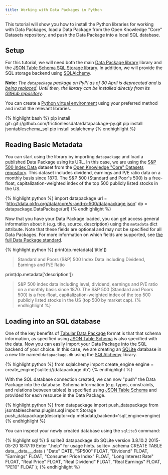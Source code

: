 ```yaml
---
title: Working with Data Packages in Python
---
```


This tutorial will show you how to install the Python libraries for
working with Data Packages, load a Data Package from the Open
Knowledge "Core" Datasets repository, and push the Data Package into a
local SQL database.

## Setup 

For this tutorial, we will need both the main
[Data Package library](https://github.com/frictionlessdata/datapackage-py)
library and the
[JSON Table Schema SQL Storage library](https://github.com/frictionlessdata/jsontableschema-sql-py).
In addition, we will provide the SQL storage backend using
[SQLAlchemy](http://www.sqlalchemy.org/).

**Note:** *The `datapackage` package on PyPI as of 30 April is
  deprecated and
  [is being replaced](https://github.com/trickvi/datapackage/issues/70). Until
  then, the library can be installed directly from its
  [GitHub repository](https://github.com/frictionlessdata/datapackage-py).*

You can create a
[Python virtual environment](https://docs.python.org/3/library/venv.html)
using your preferred method and install the relevant libraries.

{% highlight bash %}
pip install git+git://github.com/frictionlessdata/datapackage-py.git
pip install jsontableschema_sql
pip install sqlalchemy
{% endhighlight %}

## Reading Basic Metadata

You can start using the library by importing `datapackage` and load a
published Data Package using its URL.  In this case, we are using the
[S&P 500 Index Data](http://data.okfn.org/data/core/s-and-p-500)
dataset from the
[Open Knowledge "Core" Datasets repository](http://data.okfn.org/data).
This dataset includes dividend, earnings and P/E ratio data on a
monthly basis since 1870. The S&P 500 (Standard and Poor's 500) is a
free-float, capitalization-weighted index of the top 500 publicly
listed stocks in the US.

{% highlight python %}
import datapackage
url = 'http://data.okfn.org/data/core/s-and-p-500/datapackage.json'
dp = datapackage.DataPackage(url)
{% endhighlight %}

Now that you have your Data Package loaded, you can get access general
information about it (e.g. title, source, description) using the
`metadata` dict attribute.  Note that these fields are optional and
may not be specified for all Data Packages.  For more information on
which fields are supported, see
[the full Data Package standard](http://dataprotocols.org/data-packages/#metadata).

{% highlight python %}
print(dp.metadata['title'])
> Standard and Poors (S&P) 500 Index Data including Dividend, Earnings and P/E Ratio 

print(dp.metadata['description'])
> S&P 500 index data including level, dividend, earnings and P/E ratio on a monthly basis since 1870. The S&P 500 (Standard and Poors 500) is a free-float, capitalization-weighted index of the top 500 publicly listed stocks in the US (top 500 by market cap).
{% endhighlight %}

## Loading into an SQL database 

One of the key benefits of
[Tabular Data Package](/guides/tabular-data-package/) format is that
that schema information, as specified using
[JSON Table Schema](/guides/json-table-schema/) is also specified with
the data.  Now you can easily import your Data Package into the SQL
backend of your choice.  In this case, we are creating an
[SQLite](http://sqlite.org/) database in a new file named
`datapackage.db` using the [SQLAlchemy](http://www.sqlalchemy.org/)
library.

{% highlight python %}
from sqlalchemy import create_engine
engine = create_engine('sqlite:///datapackage.db')
{% endhighlight %}

With the SQL database connection created, we can now "push" the Data
Package into the database.  Schema information (e.g. types,
constraints, and relations between tables) is specified using
[JSON Table Schema](/guides/json-table-schema/) and provided for each
resource in the Data Package.

{% highlight python %}
from datapackage import push_datapackage
from jsontableschema.plugins.sql import Storage
push_datapackage(descriptor=dp.metadata,backend='sql',engine=engine)
{% endhighlight %}

You can inspect your newly created database using the `sqlite3` command:

{% highlight sql %}
$ sqlite3 datapackage.db 
SQLite version 3.8.10.2 2015-05-20 18:17:19
Enter ".help" for usage hints.
sqlite> .schema
CREATE TABLE data__data___data (
	"Date" DATE, 
	"SP500" FLOAT, 
	"Dividend" FLOAT, 
	"Earnings" FLOAT, 
	"Consumer Price Index" FLOAT, 
	"Long Interest Rate" FLOAT, 
	"Real Price" FLOAT, 
	"Real Dividend" FLOAT, 
	"Real Earnings" FLOAT, 
	"PE10" FLOAT
);
{% endhighlight %}

